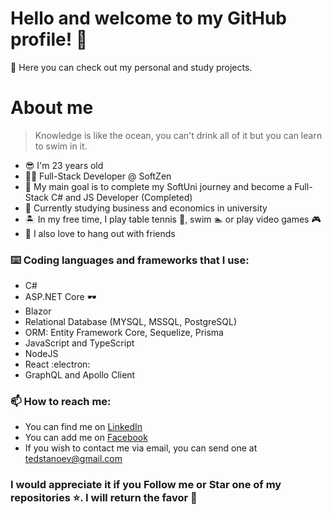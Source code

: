 # Hello and welcome to my GitHub profile! 👋

👀 Here you can check out my personal and study projects.

# About me

> Knowledge is like the ocean, you can't drink all of it but you can learn to swim in it.

- 😎 I'm 23 years old
- :man_technologist: Full-Stack Developer @ SoftZen
- 🎯 My main goal is to complete my SoftUni journey and become a Full-Stack C# and JS Developer (Completed)
- 💼 Currently studying business and economics in university
- :desert_island: In my free time, I play table tennis 🏓, swim 🏊 or play video games :video_game:
- 🥳 I also love to hang out with friends

### :keyboard: Coding languages and frameworks that I use:
- C#
- ASP.NET Core 🕶️
- Blazor
- Relational Database (MYSQL, MSSQL, PostgreSQL)
- ORM: Entity Framework Core, Sequelize, Prisma
- JavaScript and TypeScript
- NodeJS
- React :electron:
- GraphQL and Apollo Client

 ### 📫 How to reach me:
- You can find me on [LinkedIn](https://www.linkedin.com/in/teodor-stanoev-a14346227/)
- You can add me on [Facebook](https://www.facebook.com/teodor.stanoev)
- If you wish to contact me via email, you can send one at tedstanoev@gmail.com

### I would appreciate it if you **Follow** me or **Star** one of my repositories ⭐. I will return the favor 🤞
